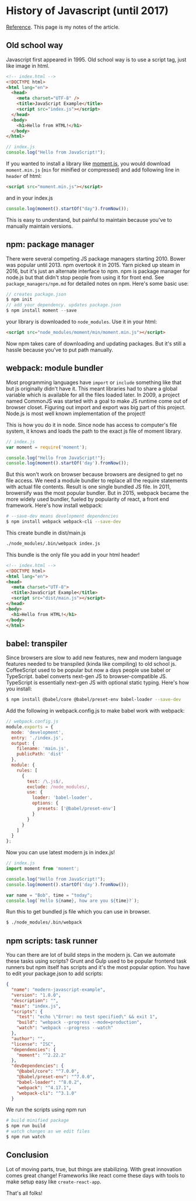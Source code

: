 # History of Javascript (until 2017)

[Reference](https://medium.com/the-node-js-collection/modern-javascript-explained-for-dinosaurs-f695e9747b70). This page is my notes of the article.

## Old school way

Javascript first appeared in 1995. Old school way is to use a script tag, just like image in html.

```html
<!-- index.html -->
<!DOCTYPE html>
<html lang="en">
  <head>
    <meta charset="UTF-8" />
    <title>JavaScript Example</title>
    <script src="index.js"></script>
  </head>
  <body>
    <h1>Hello from HTML!</h1>
  </body>
</html>
```

```js
// index.js
console.log("Hello from JavaScript!");
```

If you wanted to install a library like [moment.js](https://momentjs.com/), you would download `moment.min.js` (`min` for minified or compressed) and add following line in `header` of html:

```html
<script src="moment.min.js"></script>
```

and in your index.js

```js
console.log(moment().startOf("day").fromNow());
```

This is easy to understand, but painful to maintain because you've to manually maintain versions.

## npm: package manager

There were several competing JS package managers starting 2010. Bower was popular until 2013. npm overtook it in 2015. Yarn picked up steam in 2016, but it's just an alternate interface to npm. npm is package manager for node.js but that didn't stop people from using it for front end. See `package_managers/npm.md` for detailed notes on npm. Here's some basic use:

```js
// creates package.json
$ npm init
// add your dependency. updates package.json
$ npm install moment --save
```

your library is downloaded to `node_modules`. Use it in your html:

```html
<script src="node_modules/moment/min/moment.min.js"></script>
```

Now npm takes care of downloading and updating packages. But it's still a hassle because you've to put path manually.

## webpack: module bundler

Most programming languages have `import` or `include` something like that but js originally didn't have it. This meant libraries had to share a global variable which is available for all the files loaded later. In 2009, a project named CommonJS was started with a goal to make JS runtime come out of browser closet. Figuring out import and export was big part of this project. Node.js is most well known implementation of the project!

This is how you do it in node. Since node has access to computer's file system, it knows and loads the path to the exact js file of moment library.

```js
// index.js
var moment = require('moment');

console.log("Hello from JavaScript!");
console.log(moment().startOf('day').fromNow());
```

But this won't work on browser because browsers are designed to get no file access. We need a module bundler to replace all the require statements with actual file contents. Result is one single bundled JS file. In 2011, browersify was the most popular bundler. But in 2015, webpack became the more widely used bundler, fueled by popularity of react, a front end framework. Here's how install webpack:

```bash
# --save-dev means development dependencies
$ npm install webpack webpack-cli --save-dev
```

This create bundle in dist/main.js

```bash
./node_modules/.bin/webpack index.js 
```

This bundle is the only file you add in your html header!

```html
<!-- index.html -->
<!DOCTYPE html>
<html lang="en">
<head>
  <meta charset="UTF-8">
  <title>JavaScript Example</title>
  <script src="dist/main.js"></script>
</head>
<body>
  <h1>Hello from HTML!</h1>
</body>
</html>
```

## babel: transpiler

Since browsers are slow to add new features, new and modern language features needed to be transpiled (kinda like compiling) to old school js. CoffeeScript used to be popular but now a days people use babel or TypeScript. babel converts next-gen JS to browser-compatible JS. TypeScript is essentially next-gen JS with optional static typing. Here's how you install:


```bash
$ npm install @babel/core @babel/preset-env babel-loader --save-dev
```

Add the following in webpack.config.js to make babel work with webpack:

```js
// webpack.config.js
module.exports = {
  mode: 'development',
  entry: './index.js',
  output: {
    filename: 'main.js',
    publicPath: 'dist'
  },
  module: {
    rules: [
      {
        test: /\.js$/,
        exclude: /node_modules/,
        use: {
          loader: 'babel-loader',
          options: {
            presets: ['@babel/preset-env']
          }
        }
      }
    ]
  }
};
```

Now you can use latest modern js in index.js!

```js
// index.js
import moment from 'moment';

console.log("Hello from JavaScript!");
console.log(moment().startOf('day').fromNow());

var name = "Bob", time = "today";
console.log(`Hello ${name}, how are you ${time}?`);
```

Run this to get bundled js file which you can use in browser.

```bash
$ ./node_modules/.bin/webpack
```

## npm scripts: task runner

You can there are lot of build steps in the modern js. Can we automate these tasks using scripts? Grunt and Gulp used to be popular frontend task runners but npm itself has scripts and it's the most popular option. You have to edit your package.json to add scripts:

```json
{
  "name": "modern-javascript-example",
  "version": "1.0.0",
  "description": "",
  "main": "index.js",
  "scripts": {
    "test": "echo \"Error: no test specified\" && exit 1",
    "build": "webpack --progress --mode=production",
    "watch": "webpack --progress --watch"
  },
  "author": "",
  "license": "ISC",
  "dependencies": {
    "moment": "^2.22.2"
  },
  "devDependencies": {
    "@babel/core": "^7.0.0",
    "@babel/preset-env": "^7.0.0",
    "babel-loader": "^8.0.2",
    "webpack": "^4.17.1",
    "webpack-cli": "^3.1.0"
  }
```

We run the scripts using npm run

```bash
# build minified package
$ npm run build
# watch changes as we edit files
$ npm run watch
```

## Conclusion

Lot of moving parts, true, but things are stabilizing. With great innovation comes great change! Frameworks like react come these days with tools to make setup easy like `create-react-app`.

That's all folks! 